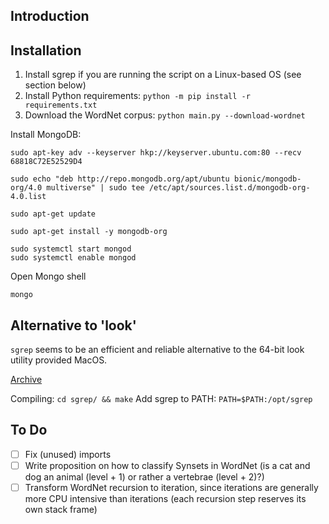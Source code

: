## Introduction

## Installation

1. Install sgrep if you are running the script on a Linux-based OS (see section below)
1. Install Python requirements: `python -m pip install -r requirements.txt`
1. Download the WordNet corpus: `python main.py --download-wordnet`

Install MongoDB:

```x
sudo apt-key adv --keyserver hkp://keyserver.ubuntu.com:80 --recv 68818C72E52529D4
```

```x
sudo echo "deb http://repo.mongodb.org/apt/ubuntu bionic/mongodb-org/4.0 multiverse" | sudo tee /etc/apt/sources.list.d/mongodb-org-4.0.list
```

```x
sudo apt-get update
```

```x
sudo apt-get install -y mongodb-org
```

```x
sudo systemctl start mongod
sudo systemctl enable mongod
```

Open Mongo shell

```x
mongo
```

## Alternative to 'look'

`sgrep` seems to be an efficient and reliable alternative to the 64-bit 
look utility provided MacOS.

[Archive](https://sourceforge.net/projects/sgrep/)

Compiling: `cd sgrep/ && make`
Add sgrep to PATH: `PATH=$PATH:/opt/sgrep`


## To Do
- [ ] Fix (unused) imports
- [ ] Write proposition on how to classify Synsets in WordNet (is a cat and dog an animal (level + 1) or rather a vertebrae (level + 2)?)
- [ ] Transform WordNet recursion to iteration, since iterations are generally more CPU intensive than iterations (each recursion step reserves its own stack frame)
